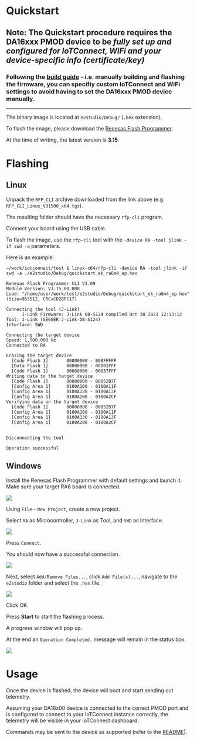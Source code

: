 # Quickstart

## **Note:** The Quickstart procedure requires the DA16xxx PMOD device to be *fully set up and configured for IoTConnect, WiFi and your device-specific info (certificate/key)*

### Following the [build guide](README.md) - i.e. manually building and flashing the firmware, you can specifiy custom IoTConnect and WiFi settings to avoid having to set the DA16xxx PMOD device manually.

---

The binary image is located at `e2studio/Debug/` (`.hex` extension).

To flash the image, please download the [Renesas Flash Programmer](https://www.renesas.com/us/en/software-tool/renesas-flash-programmer-programming-gui#downloads).

At the time of writing, the latest version is **3.15**.

# Flashing

## Linux

Unpack the `RFP_CLI` archive downloaded from the link above (e.g. `RFP_CLI_Linux_V31500_x64.tgz`).

The resulting folder should have the necessary `rfp-cli` program.

Connect your board using the USB cable.

To flash the image, use the `rfp-cli` tool with the `-device RA -tool jlink -if swd -a` parameters. 

Here is an example:

```
~/work/iotconnect/test $ linux-x64/rfp-cli -device RA -tool jlink -if swd -a ./e2studio/Debug/quickstart_ek_ra6m4_ep.hex 

Renesas Flash Programmer CLI V1.09
Module Version: V3.15.00.000
Load: "/home/user/work/test/e2studio/Debug/quickstart_ek_ra6m4_ep.hex" (Size=953512, CRC=CD28FC17)

Connecting the tool (J-Link)
      J-Link Firmware: J-Link OB-S124 compiled Oct 30 2023 12:13:12
Tool: J-Link (SEGGER J-Link-OB-S124)                                            
Interface: SWD

Connecting the target device
Speed: 1,500,000 Hz
Connected to RA

Erasing the target device
  [Code Flash 1]       00000000 - 000FFFFF
  [Data Flash 1]       08000000 - 08001FFF                                      
  [Code Flash 1]       00000000 - 00057FFF                                      
Writing data to the target device                                               
  [Code Flash 1]       00000000 - 00052B7F
  [Config Area 1]      0100A100 - 0100A11F                                      
  [Config Area 1]      0100A130 - 0100A13F                                      
  [Config Area 1]      0100A200 - 0100A2CF                                      
Verifying data on the target device                                             
  [Code Flash 1]       00000000 - 00052B7F
  [Config Area 1]      0100A100 - 0100A11F                                      
  [Config Area 1]      0100A130 - 0100A13F                                      
  [Config Area 1]      0100A200 - 0100A2CF                                      
                                                                                

Disconnecting the tool

Operation successful
```


## Windows

Install the Renesas Flash Programmer with default settings and launch it. Make sure your target RA6 board is connected.

![](assets/win1.png)

Using `File` - `New Project`, create a new project.

Select `RA` as Microcontroller, `J-Link` as Tool, and `SWD` as Interface.

![](assets/win2.png)

Press `Connect`.

You should now have a successful connection.

![](assets/win3.png)

Next, select `Add/Remove Files...`, click `Add File(s)...`, navigate to the `e2studio` folder and select the `.hex` file.

![](assets/win4.png)

Click OK.

Press **Start** to start the flashing process.

A progress window will pop up.

At the end an `Operation Completed.` message will remain in the status box.

![](assets/win5.png)

# Usage 

Once the device is flashed, the device will boot and start sending out telemetry.

Assuming your DA16x00 device is connected to the correct PMOD port and is configured to connect to your IoTConnect instance correctly, the telemetry will be visible in your IoTConnect dashboard.

Commands may be sent to the device as supported (refer to the [README](./README.md)).